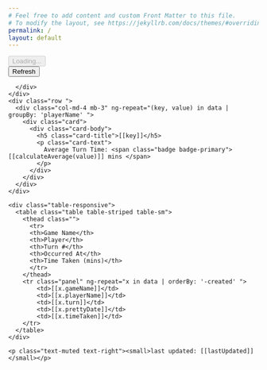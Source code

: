 ```yaml
---
# Feel free to add content and custom Front Matter to this file.
# To modify the layout, see https://jekyllrb.com/docs/themes/#overriding-theme-defaults
permalink: /
layout: default
---
```


<div class="container" ng-app="myApp" ng-controller="myCtrl">
  <div ng-show="loading">
    <button class="btn btn-primary" disabled="disabled"><i class="fas fa-spinner fa-spin"></i> Loading...</button>

  </div>
  <div ng-hide="loading">
    <div class="row mb-3">
      <div class="col-12">
        <button class="btn btn-block btn-primary" ng-click="getData()">Refresh</button>

      </div>
    </div>
    <div class="row ">
      <div class="col-md-4 mb-3" ng-repeat="(key, value) in data | groupBy: 'playerName' ">
        <div class="card">
          <div class="card-body">
            <h5 class="card-title">[[key]]</h5>
            <p class="card-text">
              Average Turn Time: <span class="badge badge-primary">[[calculateAverage(value)]] mins </span>
            </p>
          </div>
        </div>
      </div>
    </div>

    <div class="table-responsive">
      <table class="table table-striped table-sm">
        <thead class="">
          <tr>
          <th>Game Name</th>
          <th>Player</th>
          <th>Turn #</th>
          <th>Occurred At</th>
          <th>Time Taken (mins)</th>
          </tr>
        </thead>
        <tr class="panel" ng-repeat="x in data | orderBy: '-created' ">
            <td>[[x.gameName]]</td>
            <td>[[x.playerName]]</td>
            <td>[[x.turn]]</td>
            <td>[[x.prettyDate]]</td>
            <td>[[x.timeTaken]]</td>
        </tr>
      </table>
    </div>
    
    <p class="text-muted text-right"><small>last updated: [[lastUpdated]]</small></p>
  </div>
</div>
